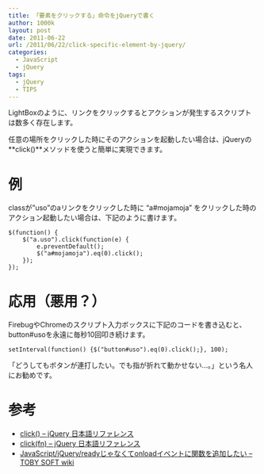 ```yaml
---
title: 「要素をクリックする」命令をjQueryで書く
author: 1000k
layout: post
date: 2011-06-22
url: /2011/06/22/click-specific-element-by-jquery/
categories:
  - JavaScript
  - jQuery
tags:
  - jQuery
  - TIPS
---
```

LightBoxのように、リンクをクリックするとアクションが発生するスクリプトは数多く存在します。

任意の場所をクリックした時にそのアクションを起動したい場合は、jQueryの**click()**メソッドを使うと簡単に実現できます。

# 例

classが&#8221;uso&#8221;のaリンクをクリックした時に &#8220;a#mojamoja&#8221; をクリックした時のアクション起動したい場合は、下記のように書けます。

```
$(function() {
    $("a.uso").click(function(e) {
        e.preventDefault();
        $("a#mojamoja").eq(0).click();
    });
});
```


# 応用（悪用？）

FirebugやChromeのスクリプト入力ボックスに下記のコードを書き込むと、button#usoを永遠に毎秒10回叩き続けます。

```
setInterval(function() {$("button#uso").eq(0).click();}, 100);
```


「どうしてもボタンが連打したい。でも指が折れて動かせない…。」という名人にお勧めです。

# 参考

  * <a href="http://semooh.jp/jquery/api/events/click/_/" onclick="_gaq.push(['_trackEvent', 'outbound-article', 'http://semooh.jp/jquery/api/events/click/_/', 'click() &#8211; jQuery 日本語リファレンス']);" title="click() - jQuery 日本語リファレンス">click() &#8211; jQuery 日本語リファレンス</a>
  * <a href="http://semooh.jp/jquery/api/events/click/fn/" onclick="_gaq.push(['_trackEvent', 'outbound-article', 'http://semooh.jp/jquery/api/events/click/fn/', 'click(fn) &#8211; jQuery 日本語リファレンス']);" title="click(fn) - jQuery 日本語リファレンス">click(fn) &#8211; jQuery 日本語リファレンス</a>
  * <a href="http://tobysoft.net/wiki/index.php?JavaScript%2FjQuery%2Fready%A4%B8%A4%E3%A4%CA%A4%AF%A4%C6onload%A5%A4%A5%D9%A5%F3%A5%C8%A4%CB%B4%D8%BF%F4%A4%F2%C4%C9%B2%C3%A4%B7%A4%BF%A4%A4" onclick="_gaq.push(['_trackEvent', 'outbound-article', 'http://tobysoft.net/wiki/index.php?JavaScript%2FjQuery%2Fready%A4%B8%A4%E3%A4%CA%A4%AF%A4%C6onload%A5%A4%A5%D9%A5%F3%A5%C8%A4%CB%B4%D8%BF%F4%A4%F2%C4%C9%B2%C3%A4%B7%A4%BF%A4%A4', 'JavaScript/jQuery/readyじゃなくてonloadイベントに関数を追加したい &#8211; TOBY SOFT wiki']);" title="JavaScript/jQuery/readyじゃなくてonloadイベントに関数を追加したい - TOBY SOFT wiki">JavaScript/jQuery/readyじゃなくてonloadイベントに関数を追加したい &#8211; TOBY SOFT wiki</a>